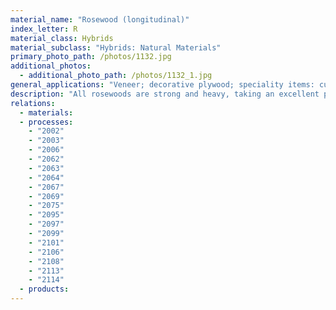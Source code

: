 ```yaml
---
material_name: "Rosewood (longitudinal)"
index_letter: R
material_class: Hybrids
material_subclass: "Hybrids: Natural Materials"
primary_photo_path: /photos/1132.jpg
additional_photos:
  - additional_photo_path: /photos/1132_1.jpg
general_applications: "Veneer; decorative plywood; speciality items: cutlery handles; brush backs; billiard cue butts; fancy turnery articles, woodwind instruments, boatbuilding, agricultural implements."
description: "All rosewoods are strong and heavy, taking an excellent polish, being suitable for guitars, marimbas, recorders, turnery, handles, furniture, and luxury flooring, etc. Rosewood oil, used in perfume, is extracted from the wood of Aniba rosaeodora, which is not related to the rosewoods used for lumber. In general, world stocks are poor through overexploitation. Rosewood is now protected worldwide. At the recent summit of the international wildlife trade in South Africa, CITES moved to protect the world’s most trafficked wild product by placing all 300 species of the rosewood tree under trade restrictions."
relations:
  - materials:
  - processes:
    - "2002"
    - "2003"
    - "2006"
    - "2062"
    - "2063"
    - "2064"
    - "2067"
    - "2069"
    - "2075"
    - "2095"
    - "2097"
    - "2099"
    - "2101"
    - "2106"
    - "2108"
    - "2113"
    - "2114"
  - products:
---
```

